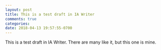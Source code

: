 ```yaml
---
layout: post
title: This is a test draft in IA Writer
comments: true
categories: 
date: 2018-04-13 19:57:55-0700
---
```


This is a test draft in IA Writer. There are many like it, but this one is mine.